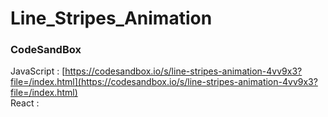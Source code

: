 # Line_Stripes_Animation

### CodeSandBox

JavaScript : [https://codesandbox.io/s/line-stripes-animation-4vv9x3?file=/index.html](https://codesandbox.io/s/line-stripes-animation-4vv9x3?file=/index.html) \
React : []()
